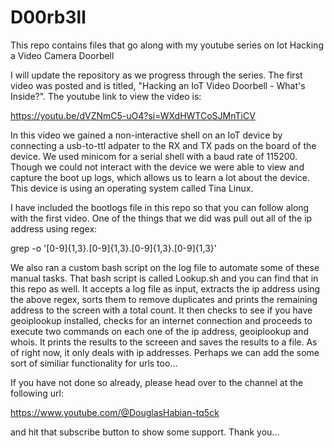 # D00rb3ll
This repo contains files that go along with my youtube series on Iot Hacking a Video Camera Doorbell

I will update the repository as we progress through the series. The first video was posted and is
titled, "Hacking an IoT Video Doorbell - What's Inside?". The youtube link to view the video is:
  
  https://youtu.be/dVZNmC5-uO4?si=WXdHWTCoSJMnTiCV

In this video we gained a non-interactive shell on an IoT device by connecting a usb-to-ttl adpater
to the RX and TX pads on the board of the device. We used minicom for a serial shell with a baud 
rate of 115200. Though we could not interact with the device we were able to view and capture the
boot up logs, which allows us to learn a lot about the device. This device is using an operating
system called Tina Linux. 

I have included the bootlogs file in this repo so that you can follow along with the first video.
One of the things that we did was pull out all of the ip address using regex:

  grep -o '[0-9]\{1,3\}\.[0-9]\{1,3\}\.[0-9]\{1,3\}\.[0-9]\{1,3\}'

We also ran a custom bash script on the log file to automate some of these manual tasks. That bash
script is called Lookup.sh and you can find that in this repo as well. It accepts a log file as 
input, extracts the ip address using the above regex, sorts them to remove duplicates and prints the
remaining address to the screen with a total count. It then checks to see if you have geoiplookup
installed, checks for an internet connection and proceeds to execute two commands on each one of
the ip address, geoiplookup and whois. It prints the results to the screeen and saves the results
to a file. As of right now, it only deals with ip addresses. Perhaps we can add the some sort of
similiar functionality for urls too...

If you have not done so already, please head over to the channel at the following url:
  
  https://www.youtube.com/@DouglasHabian-tq5ck

and hit that subscribe button to show some support. Thank you...
